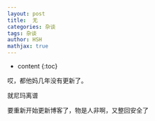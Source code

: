 ```yaml
---
layout: post
title:  无
categories: 杂谈
tags: 杂谈
author: HSH
mathjax: true
---
```


* content
{:toc}






哎，都他妈几年没有更新了。

就尼玛离谱



要重新开始更新博客了，物是人非啊，又整回安全了